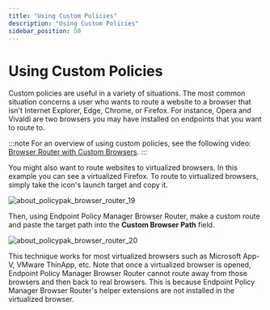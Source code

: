 ```yaml
---
title: "Using Custom Policies"
description: "Using Custom Policies"
sidebar_position: 50
---
```


# Using Custom Policies

Custom policies are useful in a variety of situations. The most common situation concerns a user who
wants to route a website to a browser that isn't Internet Explorer, Edge, Chrome, or Firefox. For
instance, Opera and Vivaldi are two browsers you may have installed on endpoints that you want to
route to.

:::note
For an overview of using custom policies, see the following video:
[Browser Router with Custom Browsers](/docs/endpointpolicymanager/knowledgebase/browserrouter/videolearningcenter/citrixvirtualapps/custombrowsers.md).
:::


You might also want to route websites to virtualized browsers. In this example you can see a
virtualized Firefox. To route to virtualized browsers, simply take the icon's launch target and copy
it.

![about_policypak_browser_router_19](/images/endpointpolicymanager/browserrouter/policy/about_endpointpolicymanager_browser_router_19.webp)

Then, using Endpoint Policy Manager Browser Router, make a custom route and paste the target path
into the **Custom Browser Path** field.

![about_policypak_browser_router_20](/images/endpointpolicymanager/browserrouter/policy/about_endpointpolicymanager_browser_router_20.webp)

This technique works for most virtualized browsers such as Microsoft App-V, VMware ThinApp, etc.
Note that once a virtualized browser is opened, Endpoint Policy Manager Browser Router cannot route
away from those browsers and then back to real browsers. This is because Endpoint Policy Manager
Browser Router's helper extensions are not installed in the virtualized browser.
